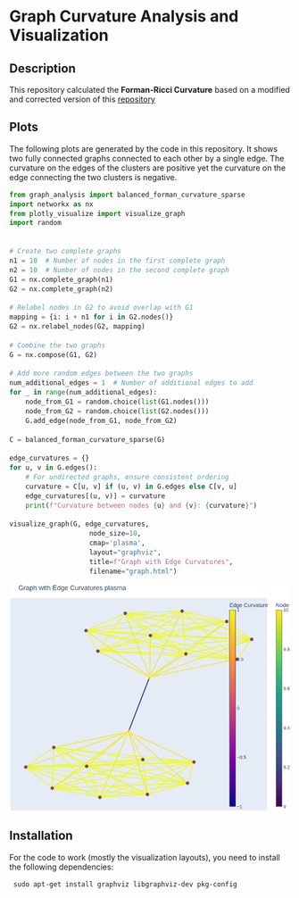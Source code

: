 # Graph Curvature Analysis and Visualization


## Description
This repository calculated the **Forman-Ricci Curvature** based on a modified and corrected version of this [repository](https://github.com/jctops/understanding-oversquashing)


## Plots
The following plots are generated by the code in this repository. It shows two fully connected graphs
connected to each other by a single edge. The curvature on the edges of the clusters are positive yet the
curvature on the edge connecting the two clusters is negative.

```python
from graph_analysis import balanced_forman_curvature_sparse
import networkx as nx
from plotly_visualize import visualize_graph
import random


# Create two complete graphs
n1 = 10  # Number of nodes in the first complete graph
n2 = 10  # Number of nodes in the second complete graph
G1 = nx.complete_graph(n1)
G2 = nx.complete_graph(n2)

# Relabel nodes in G2 to avoid overlap with G1
mapping = {i: i + n1 for i in G2.nodes()}
G2 = nx.relabel_nodes(G2, mapping)

# Combine the two graphs
G = nx.compose(G1, G2)

# Add more random edges between the two graphs
num_additional_edges = 1  # Number of additional edges to add
for _ in range(num_additional_edges):
    node_from_G1 = random.choice(list(G1.nodes()))
    node_from_G2 = random.choice(list(G2.nodes()))
    G.add_edge(node_from_G1, node_from_G2)

C = balanced_forman_curvature_sparse(G)

edge_curvatures = {}
for u, v in G.edges():
    # For undirected graphs, ensure consistent ordering
    curvature = C[u, v] if (u, v) in G.edges else C[v, u]
    edge_curvatures[(u, v)] = curvature
    print(f"Curvature between nodes {u} and {v}: {curvature}")

visualize_graph(G, edge_curvatures,
                    node_size=10,
                    cmap='plasma',
                    layout="graphviz",
                    title=f"Graph with Edge Curvatures",
                    filename="graph.html")

```

![Alternative Text](assests/curvatures.png)



## Installation
For the code to work (mostly the visualization layouts), you need to install the following dependencies:
```
 sudo apt-get install graphviz libgraphviz-dev pkg-config
```


